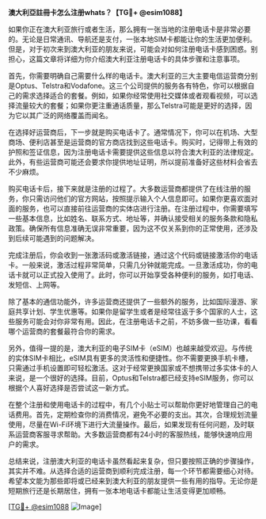 **澳大利亞註冊卡怎么注册whats？【TG💪+ @esim1088】**

如果你正在澳大利亚旅行或者生活，那么拥有一张当地的注册电话卡是非常必要的。无论是日常通讯、导航还是支付，一张本地SIM卡都能让你的生活更加便利。但是，对于初次来到澳大利亚的朋友来说，可能会对如何注册电话卡感到困惑。别担心，这篇文章将详细为你介绍澳大利亚注册电话卡的具体步骤和注意事项。

首先，你需要明确自己需要什么样的电话卡。澳大利亚的三大主要电信运营商分别是Optus、Telstra和Vodafone。这三个公司提供的服务各有特色，你可以根据自己的需求选择适合的套餐。例如，如果你经常使用社交媒体或者观看视频，可以选择流量较大的套餐；如果你更注重通话质量，那么Telstra可能是更好的选择，因为它以其广泛的网络覆盖而闻名。

在选择好运营商后，下一步就是购买电话卡了。通常情况下，你可以在机场、大型商场、便利店甚至是运营商的官方商店找到这些电话卡。购买时，记得带上有效的护照和签证信息，因为注册电话卡需要提供这些信息以符合澳大利亚的法律规定。此外，有些运营商可能还会要求你提供地址证明，所以提前准备好这些材料会省去不少麻烦。

购买电话卡后，接下来就是注册的过程了。大多数运营商都提供了在线注册的服务，你只需访问他们的官方网站，按照提示输入个人信息即可。如果你更喜欢面对面的服务，也可以直接前往运营商的实体店进行注册。在注册过程中，你需要填写一些基本信息，比如姓名、联系方式、地址等，并确认接受相关的服务条款和隐私政策。确保所有信息准确无误非常重要，因为这不仅关系到你的正常使用，还涉及到后续可能遇到的问题解决。

完成注册后，你会收到一张激活码或激活链接，通过这个代码或链接激活你的电话卡。一般来说，激活过程非常简单，只需几分钟就能完成。一旦激活成功，你的电话卡就可以正式投入使用了。此时，你可以开始享受各种便利的服务，如打电话、发短信、上网等。

除了基本的通信功能外，许多运营商还提供了一些额外的服务，比如国际漫游、家庭共享计划、学生优惠等。如果你是留学生或者是经常往返于多个国家的人士，这些服务可能会对你非常有用。因此，在注册电话卡之前，不妨多做一些功课，看看哪个运营商的套餐最符合你的需求。

另外，值得一提的是，澳大利亚的电子SIM卡（eSIM）也越来越受欢迎。与传统的实体SIM卡相比，eSIM具有更多的灵活性和便捷性。你不需要更换手机卡槽，只需通过手机设置即可轻松激活。这对于经常更换国家或不想携带过多实体卡的人来说，是一个很好的选择。目前，Optus和Telstra都已经支持eSIM服务，你可以根据个人喜好选择是否尝试这一新方式。

在整个注册和使用电话卡的过程中，有几个小贴士可以帮助你更好地管理自己的电话费用。首先，定期检查你的消费情况，避免不必要的支出。其次，合理规划流量使用，尽量在Wi-Fi环境下进行大流量操作。最后，如果发现有任何问题，及时联系运营商客服寻求帮助。大多数运营商都有24小时的客服热线，能够快速响应用户的需求。

总结来说，注册澳大利亚的电话卡虽然看起来复杂，但只要按照正确的步骤操作，其实并不难。从选择合适的运营商到顺利完成注册，每一个环节都需要细心对待。希望本文能为那些即将或已经来到澳大利亚的朋友提供一些有用的指导。无论你是短期旅行还是长期居住，拥有一张本地电话卡都能让生活变得更加顺畅。

[[TG💪+ @esim1088](https://t.me/s/esim1088) ![Image](https://i.postimg.cc/4NQfJmqS/Snipaste-2025-05-13-00-14-12.png)]